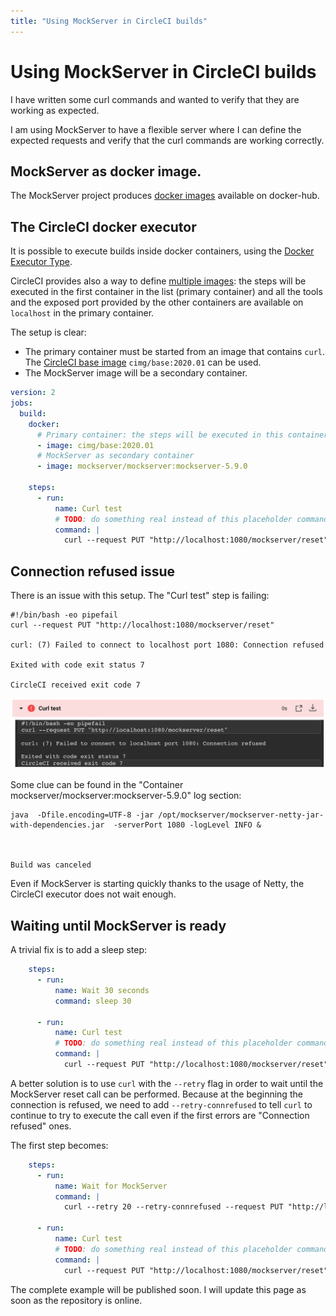 ```yaml
---
title: "Using MockServer in CircleCI builds"
---
```


# Using MockServer in CircleCI builds

I have written some curl commands and wanted to verify that they are working as expected.

I am using MockServer to have a flexible server where I can define the expected requests and verify that the curl commands are working correctly.

## MockServer as docker image.

The MockServer project produces [docker images](https://www.mock-server.com/where/docker.html) available on docker-hub.

## The CircleCI docker executor

It is possible to execute builds inside docker containers, using the [Docker Executor Type](https://circleci.com/docs/2.0/executor-types/#using-docker).

CircleCI provides also a way to define [multiple images](https://circleci.com/docs/2.0/executor-types/#using-multiple-docker-images): the steps will be executed in the first container in the list (primary container) and all the tools and the exposed port provided by the other containers are available on `localhost` in the primary container.

The setup is clear: 

* The primary container must be started from an image that contains `curl`. The [CircleCI base image](https://circleci.com/docs/2.0/circleci-images/#circleci-base-image) `cimg/base:2020.01` can be used.
* The MockServer image will be a secondary container.

```yaml
version: 2
jobs:
  build:
    docker:
      # Primary container: the steps will be executed in this container
      - image: cimg/base:2020.01 
      # MockServer as secondary container
      - image: mockserver/mockserver:mockserver-5.9.0

    steps:
      - run:
          name: Curl test
          # TODO: do something real instead of this placeholder command
          command: |
            curl --request PUT "http://localhost:1080/mockserver/reset"
```

## Connection refused issue

There is an issue with this setup. The "Curl test" step is failing:

```
#!/bin/bash -eo pipefail
curl --request PUT "http://localhost:1080/mockserver/reset"

curl: (7) Failed to connect to localhost port 1080: Connection refused

Exited with code exit status 7

CircleCI received exit code 7
```

![Error in CircleCI](/images/2020-03-04-circleci-failed-step.png)


Some clue can be found in the "Container mockserver/mockserver:mockserver-5.9.0" log section:

```
java  -Dfile.encoding=UTF-8 -jar /opt/mockserver/mockserver-netty-jar-with-dependencies.jar  -serverPort 1080 -logLevel INFO &



Build was canceled
```

Even if MockServer is starting quickly thanks to the usage of Netty, the CircleCI executor does not wait enough.

## Waiting until MockServer is ready

A trivial fix is to add a sleep step:

```yaml
    steps:
      - run:
          name: Wait 30 seconds
          command: sleep 30

      - run:
          name: Curl test
          # TODO: do something real instead of this placeholder command
          command: |
            curl --request PUT "http://localhost:1080/mockserver/reset"
```

A better solution is to use `curl` with the `--retry` flag in order to wait until the MockServer reset call can be performed.
Because at the beginning the connection is refused, we need to add `--retry-connrefused` to tell `curl` to continue to try to execute the call even if the first errors are "Connection refused" ones.

The first step becomes:

```yaml
    steps:
      - run:
          name: Wait for MockServer
          command: |
            curl --retry 20 --retry-connrefused --request PUT "http://localhost:1080/mockserver/reset"

      - run:
          name: Curl test
          # TODO: do something real instead of this placeholder command
          command: |
            curl --request PUT "http://localhost:1080/mockserver/reset"
```

The complete example will be published soon. I will update this page as soon as the repository is online.
